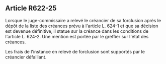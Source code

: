 Article R622-25
----
Lorsque le juge-commissaire a relevé le créancier de sa forclusion après le
dépôt de la liste des créances prévu à l'article L. 624-1 et que sa décision est
devenue définitive, il statue sur la créance dans les conditions de l'article L.
624-2. Une mention est portée par le greffier sur l'état des créances.

Les frais de l'instance en relevé de forclusion sont supportés par le créancier
défaillant.
